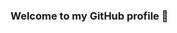 ### Welcome to my GitHub profile 🎉

<!--
**aleable/aleable** is a ✨ _special_ ✨ repository because its `README.md` (this file) appears on your GitHub profile.

I am Alessandro Lonardi, a Ph.D. Student at <a href="https://www.is.mpg.de/">Max Planck Institute for Intelligent Systems</a> (Tübingen, Germany), working under the supervision of Dr. <a href="https://cdebacco.com/">Caterina De Bacco</a> in the <a href="https://www.is.mpg.de/employees?_=1598796063852&action=index&controller=employees&departments=pio&query=&utf8=\%E2\%9C\%93">Physics for Inference and Optimization</a> group. The main focus of my current research is studying routing problems combining approaches stemming from optimal transport, statistical physics, and belief propagation. In particular, I am interested in understanding how different route selection mechanisms affect traffic and total path length of networks. The applications of my work span from urban to biological networks. Previously I was a Master's Student in Mathematical Engineering at <a href="https://www.unipd.it/en/">UniPd</a> (Padua, Italy), where I also obtained my Bachelor's degree in Physics.

Everything you may be looking for can be found here:
- <a href="https://aleable.github.io/">aleable.github.io</a>

To get in touch with me you can send an email to:
- 📫 <a href="alessandro.lonardi@tuebingen.mpg.de">alessandro.lonardi@tuebingen.mpg.de</a>
- 📫 <a href="alessandro.lonardi.vr@gmail.com">alessandro.lonardi.vr@gmail.com</a>
